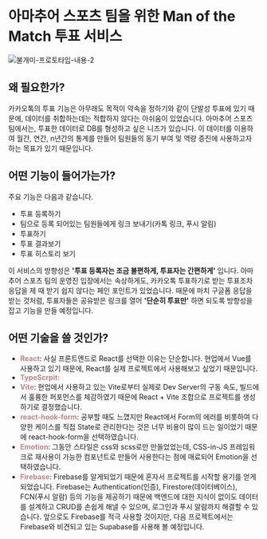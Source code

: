# 아마추어 스포츠 팀을 위한 Man of the Match 투표 서비스

![불개미-프로토타입-내용-2](https://github.com/GAEGURINLAP/bullgaemi-survey/assets/72309817/d578a909-88e5-41d2-8d19-707a8569b250)

## 왜 필요한가?

카카오톡의 투표 기능은 아무래도 목적이 약속을 정하기와 같이 단발성 투표에 있기 때문에, 데이터를 취합하는데는 적합하지 않다는 아쉬움이 있었습니다. 아마추어 스포츠 팀에서는, 투표한 데이터로 DB를 형성하고 싶은 니즈가 있습니다. 이 데이터를 이용하여 월간, 연간, n년간의 통계를 만들어 팀원들의 동기 부여 및 역량 증진에 사용하고자 하는 목표가 있기 때문입니다.

## 어떤 기능이 들어가는가?

주요 기능은 다음과 같습니다.

- 투표 등록하기
- 팀으로 등록 되어있는 팀원들에게 링크 보내기(카톡 링크, 푸시 알림)
- 투표하기
- 투표 결과보기
- 투표 히스토리 보기

이 서비스의 방향성은 <b>'투표 등록자는 조금 불편하게, 투표자는 간편하게'</b> 입니다. 아마추어 스포츠 팀의 운영진 입장에서는 속상하게도, 카카오톡 투표하기로 받는 투표조차 응답을 제 때 받기 쉽지 않다는 페인 포인트가 있었습니다. 때문에 마치 구글폼 응답을 받는 것처럼, 투표자들은 공유받은 링크를 열어 <b>'단순히 투표만'</b> 하면 되도록 방향성을 잡고 기능을 만들 예정입니다.

## 어떤 기술을 쓸 것인가?

- <span style="color: #C48484; font-weight: bold;">React</span>: 사실 프론트엔드로 React를 선택한 이유는 단순합니다. 현업에서 Vue를 사용하고 있기 때문에, React를 실제 프로젝트에서 사용해보고 싶었기 때문입니다.
- <span style="color: #C48484; font-weight: bold;">TypeScrpit</style>:
- <span style="color: #C48484; font-weight: bold;">Vite</span>: 현업에서 사용하고 있는 Vite로부터 실제로 Dev Server의 구동 속도, 빌드에서 훌륭한 퍼포먼스를 체감하였기 때문에 React + Vite 조합으로 프로젝트를 생성하기로 결정했습니다.
- <span style="color: #C48484; font-weight: bold;">react-hook-form</span>: 공부할 때도 느꼈지만 React에서 Form의 에러를 비롯하여 다양한 케이스를 직접 State로 관리한다는 것은 너무 비용이 많이 드는 일이었기 때문에 react-hook-form을 선택하였습니다.
- <span style="color: #C48484; font-weight: bold;">Emotion</span>: 그동안 스타일은 css와 scss로만 만들었었는데, CSS-in-JS 프레임워크로 재사용이 가능한 컴포넌트로 만들어 사용한다는 점에 매료되어 Emotion을 선택하였습니다.
- <sapn style="color: #C48484; font-weight: bold;">Firebase</sapn>: Firebase를 알게되었기 때문에 혼자서 프로젝트를 시작할 용기를 얻게 되었습니다. Firebase는 Authentication(인증), Firestore(데이터베이스), FCN(푸시 알람) 등의 기능을 제공하기 때문에 백엔드에 대한 지식이 없이도 데이터를 설계하고 CRUD를 손쉽게 해낼 수 있으며, 로그인과 푸시 알람까지 해결할 수 있습니다. 앞으로도 Firebase를 적극 사용할 것이지만, 다음 프로젝트에서는 Firebase와 비견되고 있는 Supabase를 사용해 볼 예정입니다.
